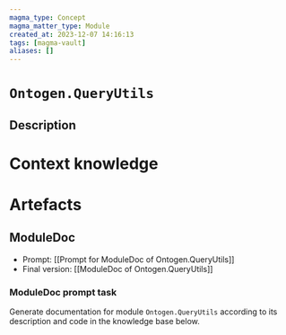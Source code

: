 ```yaml
---
magma_type: Concept
magma_matter_type: Module
created_at: 2023-12-07 14:16:13
tags: [magma-vault]
aliases: []
---
```

# `Ontogen.QueryUtils`

## Description

<!--
What is a `Ontogen.QueryUtils`?

Your knowledge about the module, i.e. facts, problems and properties etc.
-->


# Context knowledge

<!--
This section should include background knowledge needed for the model to create a proper response, i.e. information it does not know either because of the knowledge cut-off date or unpublished knowledge.

Write it down right here in a subsection or use a transclusion. If applicable, specify source information that the model can use to generate a reference in the response.
-->




# Artefacts

## ModuleDoc

- Prompt: [[Prompt for ModuleDoc of Ontogen.QueryUtils]]
- Final version: [[ModuleDoc of Ontogen.QueryUtils]]

### ModuleDoc prompt task

Generate documentation for module `Ontogen.QueryUtils` according to its description and code in the knowledge base below.
